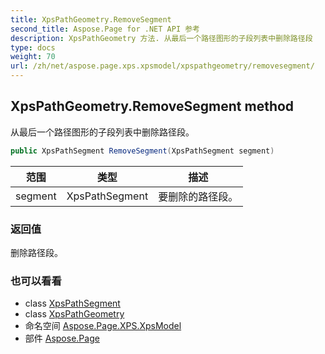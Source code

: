 ```yaml
---
title: XpsPathGeometry.RemoveSegment
second_title: Aspose.Page for .NET API 参考
description: XpsPathGeometry 方法. 从最后一个路径图形的子段列表中删除路径段
type: docs
weight: 70
url: /zh/net/aspose.page.xps.xpsmodel/xpspathgeometry/removesegment/
---
```

## XpsPathGeometry.RemoveSegment method

从最后一个路径图形的子段列表中删除路径段。

```csharp
public XpsPathSegment RemoveSegment(XpsPathSegment segment)
```

| 范围 | 类型 | 描述 |
| --- | --- | --- |
| segment | XpsPathSegment | 要删除的路径段。 |

### 返回值

删除路径段。

### 也可以看看

* class [XpsPathSegment](../../xpspathsegment/)
* class [XpsPathGeometry](../)
* 命名空间 [Aspose.Page.XPS.XpsModel](../../xpspathgeometry/)
* 部件 [Aspose.Page](../../../)


